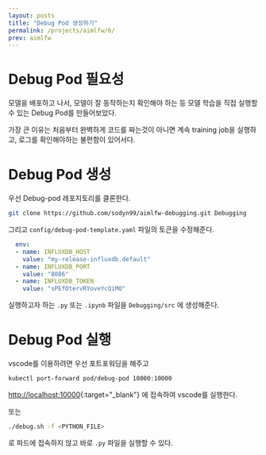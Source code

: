 ```yaml
---
layout: posts
title: "Debug Pod 생성하기"
permalink: /projects/aimlfw/6/
prev: aimlfw
---
```


# Debug Pod 필요성

모델을 배포하고 나서, 모델이 잘 동작하는지 확인해야 하는 등 모델 학습을 직접 실행할 수 있는 Debug Pod를 만들어보았다.

가장 큰 이유는 처음부터 완벽하게 코드를 짜는것이 아니면 계속 training job을 실행하고, 로그를 확인해야하는 불편함이 있어서다.

# Debug Pod 생성

우선 Debug-pod 레포지토리를 클론한다.

```bash
git clone https://github.com/sodyn99/aimlfw-debugging.git Debugging
```

그리고 `config/debug-pod-template.yaml` 파일의 토큰을 수정해준다.

```yaml
  env:
  - name: INFLUXDB_HOST
    value: "my-release-influxdb.default"
  - name: INFLUXDB_PORT
    value: "8086"
  - name: INFLUXDB_TOKEN
    value: "sPEfOtervRYoveYcQiMO"
```

실행하고자 하는 `.py` 또는 `.ipynb` 파일을 `Debugging/src` 에 생성해준다.

# Debug Pod 실행

vscode를 이용하려면 우선 포트포워딩을 해주고

```bash
kubectl port-forward pod/debug-pod 10000:10000
```

[http://localhost:10000](http://localhost:10000){:target="_blank"} 에 접속하여 vscode를 실행한다.

또는

```bash
./debug.sh -f <PYTHON_FILE>
```

로 파드에 접속하지 않고 바로 `.py` 파일을 실행할 수 있다.
